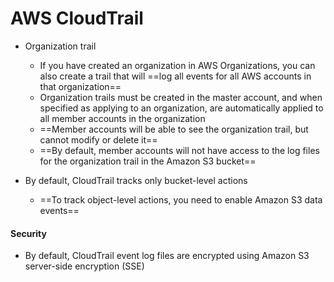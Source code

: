 # AWS CloudTrail

- Organization trail
	- If you have created an organization in AWS Organizations, you can also create a trail that will ==log all events for all AWS accounts in that organization==
	- Organization trails must be created in the master account, and when specified as applying to an organization, are automatically applied to all member accounts in the organization
	- ==Member accounts will be able to see the organization trail, but cannot modify or delete it==
	- ==By default, member accounts will not have access to the log files for the organization trail in the Amazon S3 bucket==

- By default, CloudTrail tracks only bucket-level actions
	- ==To track object-level actions, you need to enable Amazon S3 data events==


#### Security
- By default, CloudTrail event log files are encrypted using Amazon S3 server-side encryption (SSE)